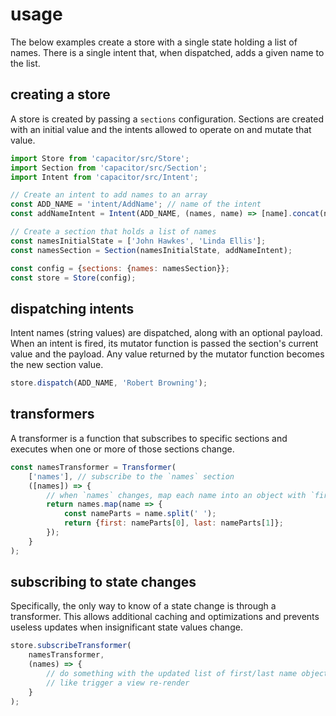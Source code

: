 # usage

The below examples create a store with a single state holding a list of names. There is a single intent that, when dispatched, adds a given name to the list.

## creating a store

A store is created by passing a `sections` configuration. Sections are created with an initial value and the intents allowed to operate on and mutate that value.

```javascript
import Store from 'capacitor/src/Store';
import Section from 'capacitor/src/Section';
import Intent from 'capacitor/src/Intent';

// Create an intent to add names to an array
const ADD_NAME = 'intent/AddName'; // name of the intent
const addNameIntent = Intent(ADD_NAME, (names, name) => [name].concat(names)); // return a new array without mutation

// Create a section that holds a list of names
const namesInitialState = ['John Hawkes', 'Linda Ellis'];
const namesSection = Section(namesInitialState, addNameIntent);

const config = {sections: {names: namesSection}};
const store = Store(config);
```

## dispatching intents

Intent names (string values) are dispatched, along with an optional payload. When an intent is fired, its mutator function is passed the section's current value and the payload. Any value returned by the mutator function becomes the new section value.

```javascript
store.dispatch(ADD_NAME, 'Robert Browning');
```

## transformers

A transformer is a function that subscribes to specific sections and executes when one or more of those sections change.

```javascript
const namesTransformer = Transformer(
    ['names'], // subscribe to the `names` section
    ([names]) => {
        // when `names` changes, map each name into an object with `first` and `last` properties
        return names.map(name => {
            const nameParts = name.split(' ');
            return {first: nameParts[0], last: nameParts[1]};
        });
    }
);
```

## subscribing to state changes

Specifically, the only way to know of a state change is through a transformer. This allows additional caching and optimizations and prevents useless updates when insignificant state values change.

```javascript
store.subscribeTransformer(
    namesTransformer,
    (names) => {
        // do something with the updated list of first/last name objects
        // like trigger a view re-render
    }
);
```
